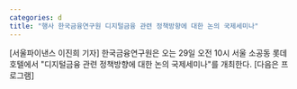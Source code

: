 ```yaml
---
categories: d
title: "행사 한국금융연구원 디지털금융 관련 정책방향에 대한 논의 국제세미나"
---
```

[서울파이낸스 이진희 기자] 한국금융연구원은 오는 29일 오전 10시 서울 소공동 롯데호텔에서 "디지털금융 관련 정책방향에 대한 논의 국제세미나"를 개최한다. [다음은 프로그램]